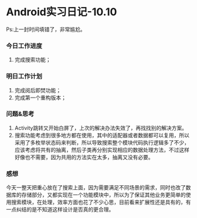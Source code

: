 # Android实习日记-10.10

Ps:上一封时间填错了，非常尴尬。

### 今日工作进度

1. 完成搜索功能；

### 明日工作计划

1. 完成阅后即焚功能；
2. 完成第一个重构版本；

### 问题&思考

1. Activity跳转又开始白屏了，上次的解决办法失效了，再找找别的解决方案。
2. 搜索功能考虑到很多地方都在使用，其中的适配器或者数据都可以复用，所以采用了多枚举状态码来判断，所以导致搜索整个模块代码执行逻辑多了不少，应该考虑将共有的抽离，然后子类再分别实现相应的数据处理方法，不过这样好像也不需要，因为共用的方法实在太多，抽离又没有必要。

### 感想

今天一整天把重心放在了搜索上面，因为需要满足不同场景的需求，同时也改了数据库的存储部分，又都实现在一个功能模块中，所以为了保证其他业务更简单的使用搜索模块，在处理，效率方面也花了不少心思，目前看来扩展性还是具有的，有一点纠结的是不知道这样设计是否真的更合理。